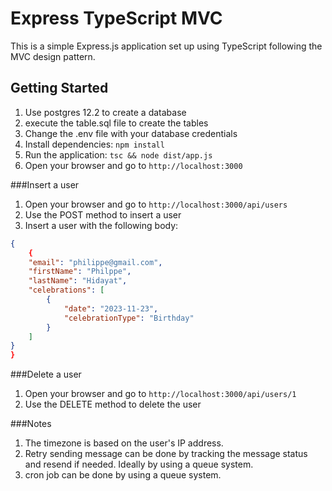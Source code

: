 # Express TypeScript MVC

This is a simple Express.js application set up using TypeScript following the MVC design pattern.




## Getting Started

1. Use postgres 12.2 to create a database
2. execute the table.sql file to create the tables
3. Change the .env file with your database credentials
4. Install dependencies: `npm install`
5. Run the application: `tsc && node dist/app.js`
6. Open your browser and go to `http://localhost:3000`

###Insert a user

1. Open your browser and go to `http://localhost:3000/api/users`
2. Use the POST method to insert a user
3. Insert a user with the following body:

```json
{
    {
    "email": "philippe@gmail.com",
    "firstName": "Philppe",
    "lastName": "Hidayat",
    "celebrations": [
        {
            "date": "2023-11-23",
            "celebrationType": "Birthday"
        }
    ]
}
}
```

###Delete a user

1. Open your browser and go to `http://localhost:3000/api/users/1`
2. Use the DELETE method to delete the user


###Notes

1. The timezone is based on the user's IP address.
2. Retry sending message can be done by tracking the message status and resend if needed. Ideally by using a queue system.
3. cron job can be done by using a queue system.